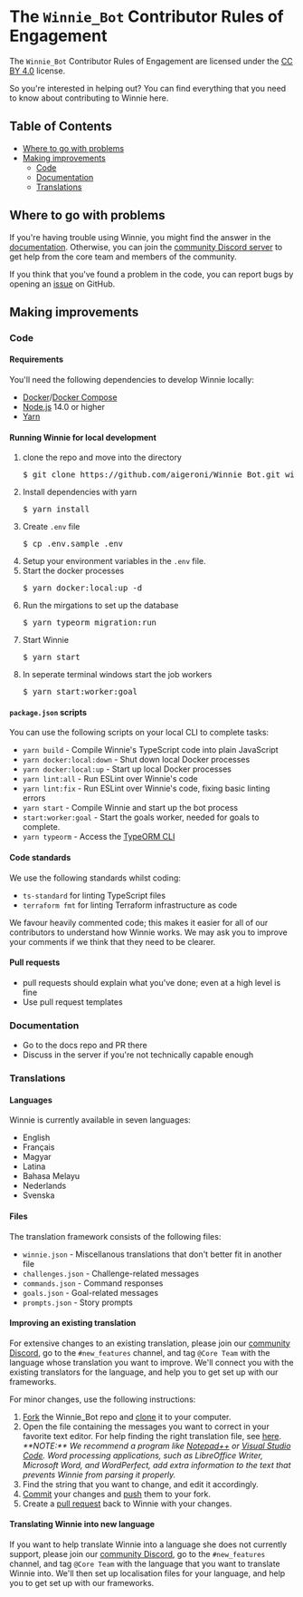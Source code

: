 # The `Winnie_Bot` Contributor Rules of Engagement

The `Winnie_Bot` Contributor Rules of Engagement are licensed under the [CC BY 4.0](https://creativecommons.org/licenses/by/4.0/) license.

So you're interested in helping out?  You can find everything that you need to know about contributing to Winnie here.

## Table of Contents

* [Where to go with problems](#where-to-go-with-problems)
* [Making improvements](#what-we-dont-store)
  * [Code](#code)
  * [Documentation](#documentation)
  * [Translations](#translations)

## Where to go with problems

If you're having trouble using Winnie, you might find the answer in the [documentation](https://github.com/aigeroni/Winnie_Docs).  Otherwise, you can join the [community Discord server](https://discord.gg/mvZZMhK) to get help from the core team and members of the community.

If you think that you've found a problem in the code, you can report bugs by opening an [issue](https://github.com/lisushka/Winnie_Bot/issues) on GitHub.

## Making improvements

### Code

#### Requirements

You'll need the following dependencies to develop Winnie locally:

* [Docker](https://www.docker.com/)/[Docker Compose](https://docs.docker.com/compose/)
* [Node.js](https://nodejs.org/en/) 14.0 or higher
* [Yarn](https://yarnpkg.com/)

#### Running Winnie for local development

<ol>
  <li>
    clone the repo and move into the directory
    <br>
    <pre>$ git clone https://github.com/aigeroni/Winnie_Bot.git winnie_bot && cd winnie_bot</pre>
  </li>
  <li>
    Install dependencies with yarn 
    <br>
    <pre>$ yarn install</pre>
  </li>
  <li>
    Create <code>.env</code> file
    <br>
    <pre>$ cp .env.sample .env</pre>
  </li>
  <li>
    Setup your environment variables in the <code>.env</code> file.
  </li>
  <li>
    Start the docker processes 
    <br>
    <pre>$ yarn docker:local:up -d</pre>
  </li>
  <li>
    Run the mirgations to set up the database
    <br>
    <pre>$ yarn typeorm migration:run</pre>
  </li>
  <li>
    Start Winnie
    <br>
    <pre>$ yarn start</pre>
  </li>
  <li>
    In seperate terminal windows start the job workers
    <br>
    <pre>$ yarn start:worker:goal</pre>
  </li>
</ol>

#### `package.json` scripts

You can use the following scripts on your local CLI to complete tasks:

* `yarn build` - Compile Winnie's TypeScript code into plain JavaScript
* `yarn docker:local:down` - Shut down local Docker processes
* `yarn docker:local:up` - Start up local Docker processes
* `yarn lint:all` - Run ESLint over Winnie's code
* `yarn lint:fix` - Run ESLint over Winnie's code, fixing basic linting errors
* `yarn start` - Compile Winnie and start up the bot process
* `start:worker:goal` - Start the goals worker, needed for goals to complete.
* `yarn typeorm` - Access the [TypeORM CLI](https://typeorm.io/#/using-cli)

#### Code standards

We use the following standards whilst coding:

* `ts-standard` for linting TypeScript files
* `terraform fmt` for linting Terraform infrastructure as code

We favour heavily commented code; this makes it easier for all of our contributors to understand how Winnie works.  We may ask you to improve your comments if we think that they need to be clearer.

#### Pull requests

* pull requests should explain what you've done; even at a high level is fine
* Use pull request templates

### Documentation

* Go to the docs repo and PR there
* Discuss in the server if you're not technically capable enough

### Translations

#### Languages

Winnie is currently available in seven languages:

* English
* Français
* Magyar
* Latina
* Bahasa Melayu
* Nederlands
* Svenska

#### Files

The translation framework consists of the following files:

* `winnie.json` - Miscellanous translations that don't better fit in another file
* `challenges.json` - Challenge-related messages
* `commands.json` - Command responses
* `goals.json` - Goal-related messages
* `prompts.json` - Story prompts

#### Improving an existing translation

For extensive changes to an existing translation, please join our [community Discord](https://discord.gg/mvZZMhK), go to the `#new_features` channel, and tag `@Core Team` with the language whose translation you want to improve.  We'll connect you with the existing translators for the language, and help you to get set up with our frameworks.

For minor changes, use the following instructions:

<ol>
  <li>
    <a href="https://guides.github.com/activities/forking/">Fork</a> the Winnie_Bot repo and <a href="https://docs.github.com/en/.free-pro-team@latest/github/creating-cloning-and-archiving-repositories/cloning-a-repository">clone</a> it to your computer.
  </li>
  <li>
    Open the file containing the messages you want to correct in your favorite text editor. For help finding the right translation file, see <a href="files">here</a>.
    <br>
    <em>**NOTE:** We recommend a program like <a href="https://notepad-plus-plus.org/">Notepad++</a> or <a href="https://code.visualstudio.com/">Visual Studio Code</a>.  Word processing applications, such as LibreOffice Writer, Microsoft Word, and WordPerfect, add extra information to the text that prevents Winnie from parsing it properly.</em>
  </li>
  <li>
    Find the string that you want to change, and edit it accordingly.
  </li>
  <li>
    <a href="https://github.com/git-guides/git-commit">Commit</a> your changes and <a href="https://github.com/git-guides/git-push">push</a> them to your fork.
  </li>
  <li>
    Create a <a href="https://docs.github.com/en/free-pro-team@latest/desktop/contributing-and-collaborating-using-github-desktop/creating-an-issue-or-pull-request#creating-a-pull-request">pull request</a> back to Winnie with your changes.
  </li>
</ol>

#### Translating Winnie into new language

If you want to help translate Winnie into a language she does not currently support, please join our [community Discord](https://discord.gg/mvZZMhK), go to the `#new_features` channel, and tag `@Core Team` with the language that you want to translate Winnie into.  We'll then set up localisation files for your language, and help you to get set up with our frameworks.

